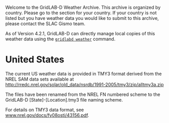 Welcome to the GridLAB-D Weather Archive. This archive is organized by country. Please go to the section for your country. If your country is not listed but you have weather data you would like to submit to this archive, please contact the SLAC Gismo team.

As of Version 4.2.1, GridLAB-D can directly manage local copies of this weather data using the [`gridlabd weather`](http://docs.gridlabd.us/index.html?owner=slacgismo&project=gridlabd&branch=develop&folder=/Subcommand&doc=/Subcommand/Weather.md) command.

# United States

The current US weather data is provided in TMY3 format derived from the NREL SAM data sets available at http://rredc.nrel.gov/solar/old_data/nsrdb/1991-2005/tmy3/zip/alltmy3a.zip

The files have been renamed from the NREL FN numbered scheme to the GridLAB-D [State]-[Location].tmy3 file naming scheme.

For details on TMY3 data format, see www.nrel.gov/docs/fy08osti/43156.pdf.
